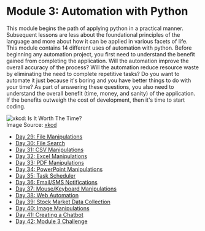 # Module 3: Automation with Python
This module begins the path of applying python in a practical manner. Subsequent lessons are less about the foundational principles of the language and more about how it can be applied in various facets of life. This module contains 14 different uses of automation with python. Before beginning any automation project, you first need to understand the benefit gained from completing the application. Will the automation improve the overall accuracy of the process? Will the automation reduce resource waste by eliminating the need to complete repetitive tasks? Do you want to automate it just because it's boring and you have better things to do with your time? As part of answering these questions, you also need to understand the overall benefit (time, money, and sanity) of the application. If the benefits outweigh the cost of development, then it's time to start coding.

![xkcd: Is It Worth The Time?](https://imgs.xkcd.com/comics/is_it_worth_the_time.png)  
Image Source: [xkcd](https://xkcd.com/1205/)

* [Day 29: File Manipulations](../Module3/Day29)
* [Day 30: File Search](../Module3/Day30)
* [Day 31: CSV Manipulations](../Module3/Day31)
* [Day 32: Excel Manipulations](../Module3/Day32)
* [Day 33: PDF Manipulations](../Module3/Day33)
* [Day 34: PowerPoint Manipulations](../Module3/Day34)
* [Day 35: Task Scheduler](../Module3/Day35)
* [Day 36: Email/SMS Notifications](../Module3/Day36)
* [Day 37: Mouse/Keyboard Manipulations](../Module3/Day37)
* [Day 38: Web Automation](../Module3/Day38)
* [Day 39: Stock Market Data Collection](../Module3/Day39)
* [Day 40: Image Manipulations](../Module3/Day40)
* [Day 41: Creating a Chatbot](../Module3/Day41)
* [Day 42: Module 3 Challenge](../Module3/Day42)
